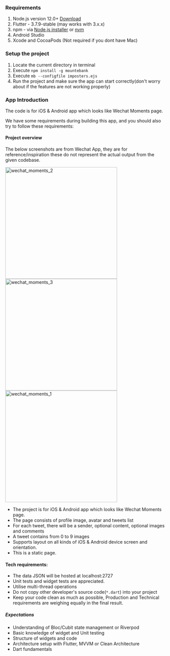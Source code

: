 ### Requirements
1. Node.js version 12.0+ [Download](https://nodejs.org/en/download/)
2. Flutter - 3.7.9-stable (may works with 3.x.x)
3. npm - via [Node.js installer](https://nodejs.org/en/download/) or [nvm](https://github.com/nvm-sh/nvm#install--update-script)
4. Android Studio
5. Xcode and CocoaPods (Not required if you dont have Mac)

### Setup the project
1. Locate the current directory in terminal
2. Execute `npm install -g mountebank`
3. Execute `mb --configfile imposters.ejs`
4. Run the project and make sure the app can start correctly(don't worry about if the features are not working properly)

### App Introduction

The code is for iOS & Android app which looks like Wechat Moments page. 

We have some requirements during building this app, and you should also try to follow these requirements:

#### Project overview

The below screenshots are from Wechat App, they are for reference/inspiration these do not represent the actual output from the given codebase.

<img src="https://user-images.githubusercontent.com/61306682/131655545-cfa011b4-637f-45db-bb26-3bb9c986b94b.png" alt="wechat_moments_2" height=350 /> <img src="https://user-images.githubusercontent.com/61306682/131655537-43e4ab0b-29f0-456d-bf2a-0fcf3de0ba2c.jpg" alt="wechat_moments_3" height=350 /> <img src="https://user-images.githubusercontent.com/61306682/131655555-608f9b7e-5cb7-4059-abbc-f70dfd00fe06.jpg" alt="wechat_moments_1" height=350 />

- The project is for iOS & Android app which looks like Wechat Moments page. 
- The page consists of profile image, avatar and tweets list
- For each tweet, there will be a sender, optional content, optional images and comments
- A tweet contains from 0 to 9 images
- Supports layout on all kinds of iOS & Android device screen and orientation.
- This is a static page.

#### Tech requirements:

- The data JSON will be hosted at localhost:2727
- Unit tests and widget tests are appreciated.
- Utilise multi-thread operations
- Do not copy other developer's source code(`*.dart`) into your project
- Keep your code clean as much as possible, Production and Technical requirements are weighing equally in the final result.

##### Expectations

- Understanding of Bloc/Cubit state management or Riverpod
- Basic knowledge of widget and Unit testing
- Structure of widgets and code 
- Architecture setup with Flutter, MVVM or Clean Architecture
- Dart fundamentals
